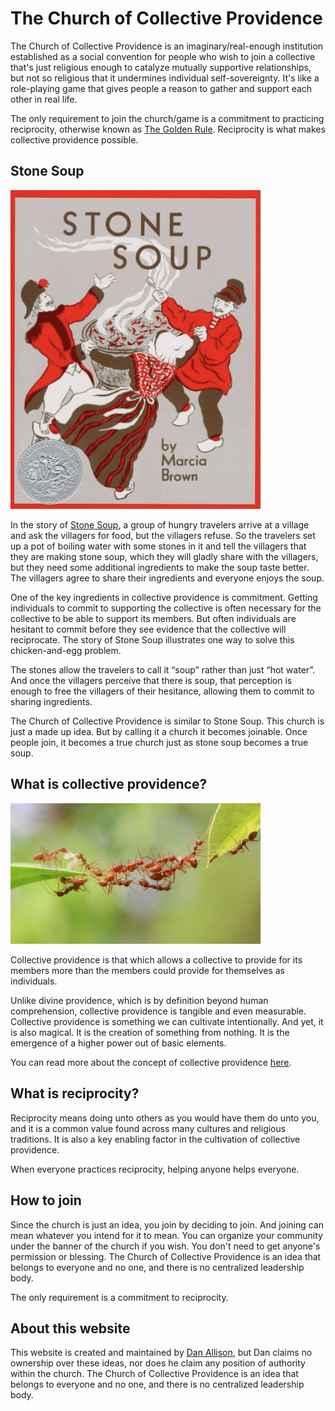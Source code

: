# The Church of Collective Providence

The Church of Collective Providence is an imaginary/real-enough institution established as a social convention for people who wish to join a collective that's just religious enough to catalyze mutually supportive relationships, but not so religious that it undermines individual self-sovereignty. It's like a role-playing game that gives people a reason to gather and support each other in real life.

The only requirement to join the church/game is a commitment to practicing reciprocity, otherwise known as [The Golden Rule](https://en.wikipedia.org/wiki/Golden_Rule). Reciprocity is what makes collective providence possible.

## Stone Soup

<img src="stone-soup.jpg" width="400px">

In the story of [Stone Soup](https://en.wikipedia.org/wiki/Stone_Soup), a group of hungry travelers arrive at a village and ask the villagers for food, but the villagers refuse. So the travelers set up a pot of boiling water with some stones in it and tell the villagers that they are making stone soup, which they will gladly share with the villagers, but they need some additional ingredients to make the soup taste better. The villagers agree to share their ingredients and everyone enjoys the soup. 

One of the key ingredients in collective providence is commitment. Getting individuals to commit to supporting the collective is often necessary for the collective to be able to support its members. But often individuals are hesitant to commit before they see evidence that the collective will reciprocate. The story of Stone Soup illustrates one way to solve this chicken-and-egg problem.

The stones allow the travelers to call it “soup” rather than just “hot water”. And once the villagers perceive that there is soup, that perception is enough to free the villagers of their hesitance, allowing them to commit to sharing ingredients.

The Church of Collective Providence is similar to Stone Soup. This church is just a made up idea. But by calling it a church it becomes joinable. Once people join, it becomes a true church just as stone soup becomes a true soup.

## What is collective providence?

<img src="ant-bridge.jpg" width="400px">

Collective providence is that which allows a collective to provide for its members more than the members could provide for themselves as individuals.

Unlike divine providence, which is by definition beyond human comprehension, collective providence is tangible and even measurable. Collective providence is something we can cultivate intentionally. And yet, it is also magical. It is the creation of something from nothing. It is the emergence of a higher power out of basic elements.

You can read more about the concept of collective providence [here](https://danallison.info/writings/collective-providence).

## What is reciprocity?

Reciprocity means doing unto others as you would have them do unto you, and it is a common value found across many cultures and religious traditions. It is also a key enabling factor in the cultivation of collective providence. 

When everyone practices reciprocity, helping anyone helps everyone.

## How to join

Since the church is just an idea, you join by deciding to join. And joining can mean whatever you intend for it to mean. You can organize your community under the banner of the church if you wish. You don't need to get anyone's permission or blessing. The Church of Collective Providence is an idea that belongs to everyone and no one, and there is no centralized leadership body.

The only requirement is a commitment to reciprocity.

## About this website

This website is created and maintained by [Dan Allison](https://danallison.info), but Dan claims no ownership over these ideas, nor does he claim any position of authority within the church. The Church of Collective Providence is an idea that belongs to everyone and no one, and there is no centralized leadership body.
